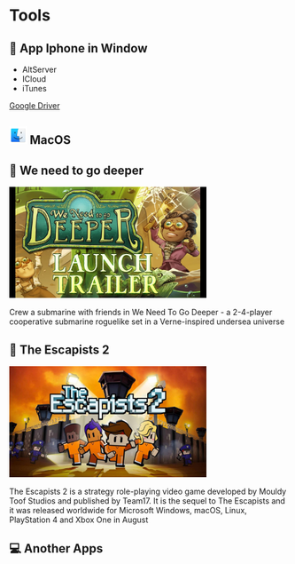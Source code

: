 # Tools

## 📱 App Iphone in Window

- AltServer
- ICloud
- iTunes
<p><a href="">Google Driver</a></p>

##  <img src="./images/macos.png" alt="" height="32" width="32"> MacOS</span> 




## 🚀 We need to go deeper</span> 

<img src="./images/we-need-go-to-deeper.png" alt="" height="200" >
<p>Crew a submarine with friends in We Need To Go Deeper - a 2-4-player cooperative submarine roguelike set in a Verne-inspired undersea universe
</p>



## 🚀 The Escapists 2</span> 

<img src="./images/escapists2.png" alt="" height="200" >
<p>The Escapists 2 is a strategy role-playing video game developed by Mouldy Toof Studios and published by Team17. It is the sequel to The Escapists and it was released worldwide for Microsoft Windows, macOS, Linux, PlayStation 4 and Xbox One in August
</p>


## 💻 Another Apps



